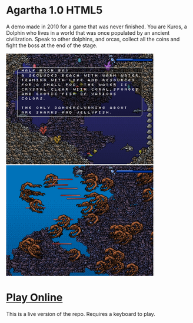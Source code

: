 # Agartha 1.0 HTML5

A demo made in 2010 for a game that was never finished. You are Kuros, a Dolphin who lives in a world that was once populated by an ancient civilization. Speak to other dolphins, and orcas, collect all the coins and fight the boss at the end of the stage.

<img src="https://raw.githubusercontent.com/JohnnyLdeAlba/agartha-html5/main/agartha-html5-1013201001.png" alt="" style="height: 300px;" /> <img src="https://raw.githubusercontent.com/JohnnyLdeAlba/agartha-html5/main/agartha-html5-1008201703.png" alt="" style="height: 300px;" /> 

# [Play Online](https://nexusultima.com/agartha.html5)

This is a live version of the repo. Requires a keyboard to play.
